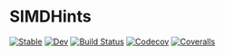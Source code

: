 # SIMDHints

[![Stable](https://img.shields.io/badge/docs-stable-blue.svg)](https://tkf.github.io/SIMDHints.jl/stable)
[![Dev](https://img.shields.io/badge/docs-dev-blue.svg)](https://tkf.github.io/SIMDHints.jl/dev)
[![Build Status](https://travis-ci.com/tkf/SIMDHints.jl.svg?branch=master)](https://travis-ci.com/tkf/SIMDHints.jl)
[![Codecov](https://codecov.io/gh/tkf/SIMDHints.jl/branch/master/graph/badge.svg)](https://codecov.io/gh/tkf/SIMDHints.jl)
[![Coveralls](https://coveralls.io/repos/github/tkf/SIMDHints.jl/badge.svg?branch=master)](https://coveralls.io/github/tkf/SIMDHints.jl?branch=master)
